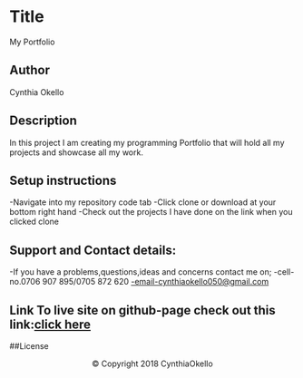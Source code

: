 # Title
My Portfolio
## Author
 Cynthia Okello
## Description
 In this project I am creating my programming Portfolio that will hold all my projects and showcase all my work.
## Setup instructions
  -Navigate into my repository code tab
  -Click clone or download at your bottom right hand
  -Check out the projects I have done on the link when you clicked clone
## Support and Contact details:
   -If you have a problems,questions,ideas and concerns contact me on;
   -cell-no.0706 907 895/0705 872 620
   -email-cynthiaokello050@gmail.com
## Link To live site on github-page check out this link:<a href= "https://cynthia-okello.github.io/my-portfolio/">click here</a>

##License
<p align="center">&copy; Copyright 2018 CynthiaOkello</p>
